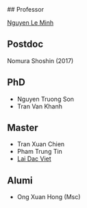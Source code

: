 <markdown>
## Professor

[Nguyen Le Minh](/nguyenlab/member/professor.html)

## Postdoc
Nomura Shoshin (2017)

## PhD
- Nguyen Truong Son
- Tran Van Khanh

## Master
- Tran Xuan Chien
- Pham Trung Tin
- [Lai Dac Viet](/nguyenlab/member/lai-dac-viet.html)

## Alumi
- Ong Xuan Hong (Msc)

</markdown>
